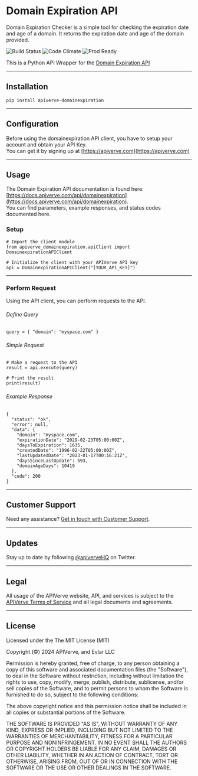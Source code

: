 Domain Expiration API
============

Domain Expiration Checker is a simple tool for checking the expiration date and age of a domain. It returns the expiration date and age of the domain provided.

![Build Status](https://img.shields.io/badge/build-passing-green)
![Code Climate](https://img.shields.io/badge/maintainability-B-purple)
![Prod Ready](https://img.shields.io/badge/production-ready-blue)

This is a Python API Wrapper for the [Domain Expiration API](https://apiverve.com/marketplace/api/domainexpiration)

---

## Installation
	pip install apiverve-domainexpiration

---

## Configuration

Before using the domainexpiration API client, you have to setup your account and obtain your API Key.  
You can get it by signing up at [https://apiverve.com](https://apiverve.com)

---

## Usage

The Domain Expiration API documentation is found here: [https://docs.apiverve.com/api/domainexpiration](https://docs.apiverve.com/api/domainexpiration).  
You can find parameters, example responses, and status codes documented here.

### Setup

```
# Import the client module
from apiverve_domainexpiration.apiClient import DomainexpirationAPIClient

# Initialize the client with your APIVerve API key
api = DomainexpirationAPIClient("[YOUR_API_KEY]")
```

---


### Perform Request
Using the API client, you can perform requests to the API.

###### Define Query

```
query = { "domain": "myspace.com" }
```

###### Simple Request

```
# Make a request to the API
result = api.execute(query)

# Print the result
print(result)
```

###### Example Response

```
{
  "status": "ok",
  "error": null,
  "data": {
    "domain": "myspace.com",
    "expirationDate": "2029-02-23T05:00:00Z",
    "daysToExpiration": 1635,
    "createdDate": "1996-02-22T05:00:00Z",
    "lastUpdatedDate": "2023-01-17T00:16:21Z",
    "daysSinceLastUpdate": 593,
    "domainAgeDays": 10419
  },
  "code": 200
}
```

---

## Customer Support

Need any assistance? [Get in touch with Customer Support](https://apiverve.com/contact).

---

## Updates
Stay up to date by following [@apiverveHQ](https://twitter.com/apiverveHQ) on Twitter.

---

## Legal

All usage of the APIVerve website, API, and services is subject to the [APIVerve Terms of Service](https://apiverve.com/terms) and all legal documents and agreements.

---

## License
Licensed under the The MIT License (MIT)

Copyright (&copy;) 2024 APIVerve, and Evlar LLC

Permission is hereby granted, free of charge, to any person obtaining a copy of this software and associated documentation files (the "Software"), to deal in the Software without restriction, including without limitation the rights to use, copy, modify, merge, publish, distribute, sublicense, and/or sell copies of the Software, and to permit persons to whom the Software is furnished to do so, subject to the following conditions:

The above copyright notice and this permission notice shall be included in all copies or substantial portions of the Software.

THE SOFTWARE IS PROVIDED "AS IS", WITHOUT WARRANTY OF ANY KIND, EXPRESS OR IMPLIED, INCLUDING BUT NOT LIMITED TO THE WARRANTIES OF MERCHANTABILITY, FITNESS FOR A PARTICULAR PURPOSE AND NONINFRINGEMENT. IN NO EVENT SHALL THE AUTHORS OR COPYRIGHT HOLDERS BE LIABLE FOR ANY CLAIM, DAMAGES OR OTHER LIABILITY, WHETHER IN AN ACTION OF CONTRACT, TORT OR OTHERWISE, ARISING FROM, OUT OF OR IN CONNECTION WITH THE SOFTWARE OR THE USE OR OTHER DEALINGS IN THE SOFTWARE.